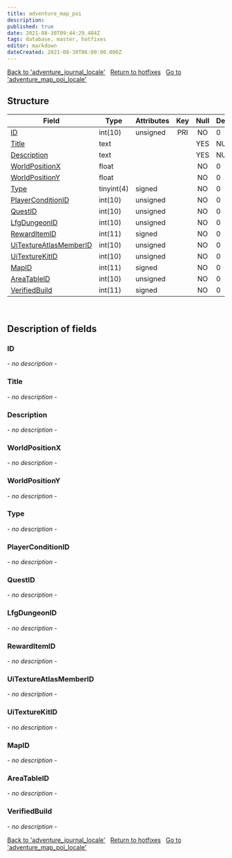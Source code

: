 ```yaml
---
title: adventure_map_poi
description: 
published: true
date: 2021-08-30T09:44:29.484Z
tags: database, master, hotfixes
editor: markdown
dateCreated: 2021-08-30T06:00:00.000Z
---
```


<a href="https://dev.trinitycore.info/en/database/master/hotfixes/adventure_journal_locale" class="mt-5 v-btn v-btn--depressed v-btn--flat v-btn--outlined theme--light v-size--default darkblue--text text--lighten-3"><span class="v-btn__content"><i aria-hidden="true" class="v-icon notranslate v-icon--left mdi mdi-arrow-left theme--light"></i><span>Back to 'adventure_journal_locale'</span></span></a>&nbsp;&nbsp;&nbsp;<a href="https://dev.trinitycore.info/en/database/master/hotfixes/home" class="mt-5 v-btn v-btn--depressed v-btn--flat v-btn--outlined theme--light v-size--default darkblue--text text--lighten-3"><span class="v-btn__content"><i aria-hidden="true" class="v-icon notranslate v-icon--left mdi mdi-home-outline theme--light"></i><span>Return to hotfixes</span></span></a>&nbsp;&nbsp;&nbsp;<a href="https://dev.trinitycore.info/en/database/master/hotfixes/adventure_map_poi_locale" class="mt-5 v-btn v-btn--depressed v-btn--flat v-btn--outlined theme--light v-size--default darkblue--text text--lighten-3"><span class="v-btn__content"><span>Go to 'adventure_map_poi_locale'</span><i aria-hidden="true" class="v-icon notranslate v-icon--right mdi mdi-arrow-right theme--light"></i></span></a>

## Structure

| Field | Type | Attributes | Key | Null | Default | Extra | Comment |
| --- | --- | --- | :---: | :---: | --- | --- | --- |
| [ID](#ID) | int(10) | unsigned | PRI | NO | 0 |  |  |
| [Title](#Title) | text |  |  | YES | NULL |  |  |
| [Description](#Description) | text |  |  | YES | NULL |  |  |
| [WorldPositionX](#WorldPositionX) | float |  |  | NO | 0 |  |  |
| [WorldPositionY](#WorldPositionY) | float |  |  | NO | 0 |  |  |
| [Type](#Type) | tinyint(4) | signed |  | NO | 0 |  |  |
| [PlayerConditionID](#PlayerConditionID) | int(10) | unsigned |  | NO | 0 |  |  |
| [QuestID](#QuestID) | int(10) | unsigned |  | NO | 0 |  |  |
| [LfgDungeonID](#LfgDungeonID) | int(10) | unsigned |  | NO | 0 |  |  |
| [RewardItemID](#RewardItemID) | int(11) | signed |  | NO | 0 |  |  |
| [UiTextureAtlasMemberID](#UiTextureAtlasMemberID) | int(10) | unsigned |  | NO | 0 |  |  |
| [UiTextureKitID](#UiTextureKitID) | int(10) | unsigned |  | NO | 0 |  |  |
| [MapID](#MapID) | int(11) | signed |  | NO | 0 |  |  |
| [AreaTableID](#AreaTableID) | int(10) | unsigned |  | NO | 0 |  |  |
| [VerifiedBuild](#VerifiedBuild) | int(11) | signed |  | NO | 0 |  |  |
&nbsp;
## Description of fields

### ID
*- no description -*
&nbsp;

### Title
*- no description -*
&nbsp;

### Description
*- no description -*
&nbsp;

### WorldPositionX
*- no description -*
&nbsp;

### WorldPositionY
*- no description -*
&nbsp;

### Type
*- no description -*
&nbsp;

### PlayerConditionID
*- no description -*
&nbsp;

### QuestID
*- no description -*
&nbsp;

### LfgDungeonID
*- no description -*
&nbsp;

### RewardItemID
*- no description -*
&nbsp;

### UiTextureAtlasMemberID
*- no description -*
&nbsp;

### UiTextureKitID
*- no description -*
&nbsp;

### MapID
*- no description -*
&nbsp;

### AreaTableID
*- no description -*
&nbsp;

### VerifiedBuild
*- no description -*
&nbsp;

<a href="https://dev.trinitycore.info/en/database/master/hotfixes/adventure_journal_locale" class="mt-5 v-btn v-btn--depressed v-btn--flat v-btn--outlined theme--light v-size--default darkblue--text text--lighten-3"><span class="v-btn__content"><i aria-hidden="true" class="v-icon notranslate v-icon--left mdi mdi-arrow-left theme--light"></i><span>Back to 'adventure_journal_locale'</span></span></a>&nbsp;&nbsp;&nbsp;<a href="https://dev.trinitycore.info/en/database/master/hotfixes/home" class="mt-5 v-btn v-btn--depressed v-btn--flat v-btn--outlined theme--light v-size--default darkblue--text text--lighten-3"><span class="v-btn__content"><i aria-hidden="true" class="v-icon notranslate v-icon--left mdi mdi-home-outline theme--light"></i><span>Return to hotfixes</span></span></a>&nbsp;&nbsp;&nbsp;<a href="https://dev.trinitycore.info/en/database/master/hotfixes/adventure_map_poi_locale" class="mt-5 v-btn v-btn--depressed v-btn--flat v-btn--outlined theme--light v-size--default darkblue--text text--lighten-3"><span class="v-btn__content"><span>Go to 'adventure_map_poi_locale'</span><i aria-hidden="true" class="v-icon notranslate v-icon--right mdi mdi-arrow-right theme--light"></i></span></a>

